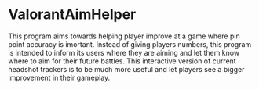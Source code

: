 # ValorantAimHelper
This program aims towards helping player improve at a game where pin point accuracy is imortant. Instead of giving players numbers, this program is intended to inform its users where they are aiming and let them know where to aim for their future battles. This interactive version of current headshot trackers is to be much more useful and let players see a bigger improvement in their gameplay.
